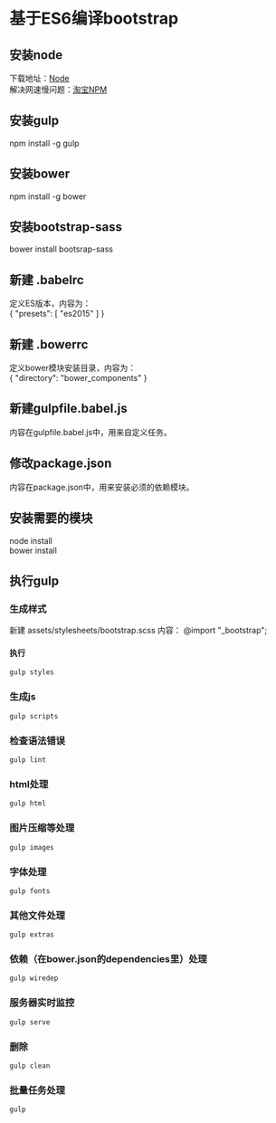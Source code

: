 # 基于ES6编译bootstrap

## 安装node  
下载地址：[Node](https://nodejs.org/en/)  
解决网速慢问题：[淘宝NPM](https://npm.taobao.org/)

## 安装gulp
npm install -g gulp  

## 安装bower
npm install -g bower  

## 安装bootstrap-sass
bower install bootsrap-sass  

## 新建 .babelrc
定义ES版本，内容为：  
    {
      "presets": [
        "es2015"
      ]
    }

## 新建 .bowerrc
定义bower模块安装目录，内容为：  
    {
        "directory": "bower_components"
    }

## 新建gulpfile.babel.js
内容在gulpfile.babel.js中，用来自定义任务。

## 修改package.json
内容在package.json中，用来安装必须的依赖模块。

## 安装需要的模块
node install  
bower install 

## 执行gulp
### 生成样式
新建 assets/stylesheets/bootstrap.scss
内容：
    @import "_bootstrap";
#### 执行
    gulp styles
### 生成js
    gulp scripts
### 检查语法错误
    gulp lint
### html处理
    gulp html
### 图片压缩等处理
    gulp images
### 字体处理
    gulp fonts
### 其他文件处理
    gulp extras
### 依赖（在bower.json的dependencies里）处理
    gulp wiredep
### 服务器实时监控
    gulp serve
### 删除
    gulp clean
### 批量任务处理
    gulp

